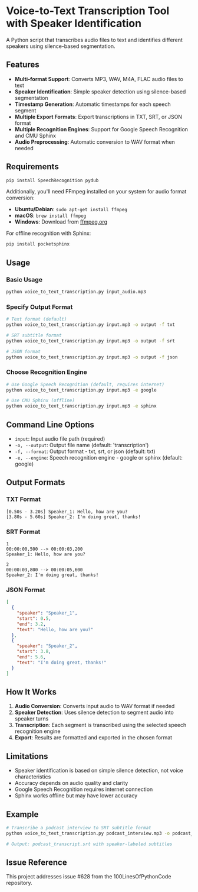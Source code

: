 # Voice-to-Text Transcription Tool with Speaker Identification

A Python script that transcribes audio files to text and identifies different speakers using silence-based segmentation.

## Features

- **Multi-format Support**: Converts MP3, WAV, M4A, FLAC audio files to text
- **Speaker Identification**: Simple speaker detection using silence-based segmentation
- **Timestamp Generation**: Automatic timestamps for each speech segment
- **Multiple Export Formats**: Export transcriptions in TXT, SRT, or JSON format
- **Multiple Recognition Engines**: Support for Google Speech Recognition and CMU Sphinx
- **Audio Preprocessing**: Automatic conversion to WAV format when needed

## Requirements

```bash
pip install SpeechRecognition pydub
```

Additionally, you'll need FFmpeg installed on your system for audio format conversion:
- **Ubuntu/Debian**: `sudo apt-get install ffmpeg`
- **macOS**: `brew install ffmpeg`
- **Windows**: Download from [ffmpeg.org](https://ffmpeg.org/download.html)

For offline recognition with Sphinx:
```bash
pip install pocketsphinx
```

## Usage

### Basic Usage

```bash
python voice_to_text_transcription.py input_audio.mp3
```

### Specify Output Format

```bash
# Text format (default)
python voice_to_text_transcription.py input.mp3 -o output -f txt

# SRT subtitle format
python voice_to_text_transcription.py input.mp3 -o output -f srt

# JSON format
python voice_to_text_transcription.py input.mp3 -o output -f json
```

### Choose Recognition Engine

```bash
# Use Google Speech Recognition (default, requires internet)
python voice_to_text_transcription.py input.mp3 -e google

# Use CMU Sphinx (offline)
python voice_to_text_transcription.py input.mp3 -e sphinx
```

## Command Line Options

- `input`: Input audio file path (required)
- `-o, --output`: Output file name (default: 'transcription')
- `-f, --format`: Output format - txt, srt, or json (default: txt)
- `-e, --engine`: Speech recognition engine - google or sphinx (default: google)

## Output Formats

### TXT Format
```
[0.50s - 3.20s] Speaker_1: Hello, how are you?
[3.80s - 5.60s] Speaker_2: I'm doing great, thanks!
```

### SRT Format
```
1
00:00:00,500 --> 00:00:03,200
Speaker_1: Hello, how are you?

2
00:00:03,800 --> 00:00:05,600
Speaker_2: I'm doing great, thanks!
```

### JSON Format
```json
[
  {
    "speaker": "Speaker_1",
    "start": 0.5,
    "end": 3.2,
    "text": "Hello, how are you?"
  },
  {
    "speaker": "Speaker_2",
    "start": 3.8,
    "end": 5.6,
    "text": "I'm doing great, thanks!"
  }
]
```

## How It Works

1. **Audio Conversion**: Converts input audio to WAV format if needed
2. **Speaker Detection**: Uses silence detection to segment audio into speaker turns
3. **Transcription**: Each segment is transcribed using the selected speech recognition engine
4. **Export**: Results are formatted and exported in the chosen format

## Limitations

- Speaker identification is based on simple silence detection, not voice characteristics
- Accuracy depends on audio quality and clarity
- Google Speech Recognition requires internet connection
- Sphinx works offline but may have lower accuracy

## Example

```bash
# Transcribe a podcast interview to SRT subtitle format
python voice_to_text_transcription.py podcast_interview.mp3 -o podcast_transcript -f srt

# Output: podcast_transcript.srt with speaker-labeled subtitles
```

## Issue Reference

This project addresses issue #628 from the 100LinesOfPythonCode repository.
